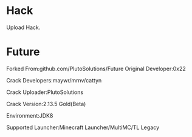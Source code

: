 # Hack
Upload Hack.
# Future
Forked From:github.com/PlutoSolutions/Future
Original Developer:0x22

Crack Developers:maywr/mrnv/cattyn

Crack Uploader:PlutoSolutions

Crack Version:2.13.5 Gold(Beta)

Environment:JDK8

Supported Launcher:Minecraft Launcher/MultiMC/TL Legacy
